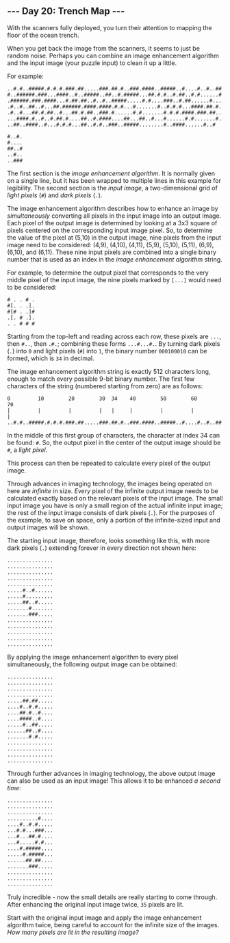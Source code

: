 ## --- Day 20: Trench Map ---

With the scanners fully deployed, you turn their attention to mapping
the floor of the ocean trench.

When you get back the image from the scanners, it seems to just be
random noise. Perhaps you can combine an image enhancement algorithm and
the input image (your puzzle input) to clean it up a little.

For example:

    ..#.#..#####.#.#.#.###.##.....###.##.#..###.####..#####..#....#..#..##..##
    #..######.###...####..#..#####..##..#.#####...##.#.#..#.##..#.#......#.###
    .######.###.####...#.##.##..#..#..#####.....#.#....###..#.##......#.....#.
    .#..#..##..#...##.######.####.####.#.#...#.......#..#.#.#...####.##.#.....
    .#..#...##.#.##..#...##.#.##..###.#......#.#.......#.#.#.####.###.##...#..
    ...####.#..#..#.##.#....##..#.####....##...##..#...#......#.#.......#.....
    ..##..####..#...#.#.#...##..#.#..###..#####........#..####......#..#

    #..#.
    #....
    ##..#
    ..#..
    ..###

The first section is the *image enhancement algorithm*. It is normally
given on a single line, but it has been wrapped to multiple lines in
this example for legibility. The second section is the *input image*, a
two-dimensional grid of *light pixels* (`#`) and *dark pixels* (`.`).

The image enhancement algorithm describes how to enhance an image by
*simultaneously* converting all pixels in the input image into an output
image. Each pixel of the output image is determined by looking at a 3x3
square of pixels centered on the corresponding input image pixel. So, to
determine the value of the pixel at (5,10) in the output image, nine
pixels from the input image need to be considered: (4,9), (4,10),
(4,11), (5,9), (5,10), (5,11), (6,9), (6,10), and (6,11). These nine
input pixels are combined into a single binary number that is used as an
index in the *image enhancement algorithm* string.

For example, to determine the output pixel that corresponds to the very
middle pixel of the input image, the nine pixels marked by `[...]` would
need to be considered:

    # . . # .
    #[. . .].
    #[# . .]#
    .[. # .].
    . . # # #

Starting from the top-left and reading across each row, these pixels are
`...`, then `#..`, then `.#.`; combining these forms `...#...#.`. By
turning dark pixels (`.`) into `0` and light pixels (`#`) into `1`, the
binary number `000100010` can be formed, which is `34` in decimal.

The image enhancement algorithm string is exactly 512 characters long,
enough to match every possible 9-bit binary number. The first few
characters of the string (numbered starting from zero) are as follows:

    0         10        20        30  34    40        50        60        70
    |         |         |         |   |     |         |         |         |
    ..#.#..#####.#.#.#.###.##.....###.##.#..###.####..#####..#....#..#..##..##

In the middle of this first group of characters, the character at index
34 can be found: `#`. So, the output pixel in the center of the output
image should be `#`, a *light pixel*.

This process can then be repeated to calculate every pixel of the output
image.

Through advances in imaging technology, the images being operated on
here are *infinite* in size. *Every* pixel of the infinite output image
needs to be calculated exactly based on the relevant pixels of the input
image. The small input image you have is only a small region of the
actual infinite input image; the rest of the input image consists of
dark pixels (`.`). For the purposes of the example, to save on space,
only a portion of the infinite-sized input and output images will be
shown.

The starting input image, therefore, looks something like this, with
more dark pixels (`.`) extending forever in every direction not shown
here:

    ...............
    ...............
    ...............
    ...............
    ...............
    .....#..#......
    .....#.........
    .....##..#.....
    .......#.......
    .......###.....
    ...............
    ...............
    ...............
    ...............
    ...............

By applying the image enhancement algorithm to every pixel
simultaneously, the following output image can be obtained:

    ...............
    ...............
    ...............
    ...............
    .....##.##.....
    ....#..#.#.....
    ....##.#..#....
    ....####..#....
    .....#..##.....
    ......##..#....
    .......#.#.....
    ...............
    ...............
    ...............
    ...............

Through further advances in imaging technology, the above output image
can also be used as an input image! This allows it to be enhanced *a
second time*:

    ...............
    ...............
    ...............
    ..........#....
    ....#..#.#.....
    ...#.#...###...
    ...#...##.#....
    ...#.....#.#...
    ....#.#####....
    .....#.#####...
    ......##.##....
    .......###.....
    ...............
    ...............
    ...............

Truly incredible - now the small details are really starting to come
through. After enhancing the original input image twice, `35` pixels are
lit.

Start with the original input image and apply the image enhancement
algorithm twice, being careful to account for the infinite size of the
images. *How many pixels are lit in the resulting image?*
